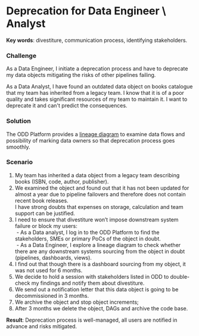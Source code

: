 # Deprecation for Data Engineer \ Analyst 
**Key words**: divestiture, communication process, identifying stakeholders.
### Challenge
As a Data Engineer, I initiate a deprecation process and have to deprecate my data objects mitigating the risks of other pipelines failing.

As a Data Analyst, I have found an outdated data object on books catalogue that my team has inherited from a legacy team. I know that it is of a poor quality and takes significant resources of my team to maintain it. I want to deprecate it and can't predict the consequences. 

### Solution
The ODD Platform provides a [lineage diagram](Features.md#end-to-end-data-objects-lineage) to examine data flows and possibility of marking data owners so that deprecation process goes smoothly.
### Scenario
1. My team has inherited a data object from a legacy team describing books (ISBN, code, author, publisher).
2. We examined the object and found out that it has not been updated for almost a year due to pipeline failovers and therefore does not contain recent book releases. \
I have strong doubts that expenses on storage, calculation and team support can be justified.
3. I need to ensure that divestiture won’t impose downstream system failure or block my users: \
 - As a Data analyst, I log in to the ODD Platform to find the stakeholders, SMEs or primary PoCs of the object in doubt. \
 - As a Data Engineer, I explore a lineage diagram to check whether there are any  downstream systems sourcing from the object in doubt (pipelines, dashboards, views).
4. I find out that though there is a dashboard sourcing from my object, it was not used for 6 months.
5. We decide to hold a session with stakeholders listed in ODD to double-check my findings and notify them about divestiture.
6. We send out a notification letter that this data object is going to be decommissioned in 3 months.
7. We archive the object and stop object increments;
8. After 3 months we delete the object, DAGs and archive the code base.

**Result**: Deprecation process is well-managed, all users are notified in advance and risks mitigated.